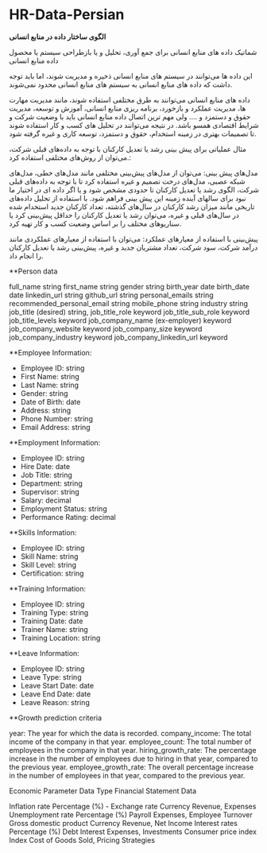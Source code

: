 # HR-Data-Persian
**الگوی ساختار داده در منابع انسانی**

شماتیک داده های منابع انسانی برای جمع آوری، تحلیل و یا بازطراحی سیستم یا محصول داده منابع انسانی


این داده ها می‌توانند در سیستم های منابع انسانی ذخیره و مدیریت شوند، اما باید توجه داشت که داده های منابع انسانی به سیستم های منابع انسانی محدود نمی‌شوند.

داده های منابع انسانی می‌توانند به طرق مختلفی استفاده شوند، مانند مدیریت مهارت ها، مدیریت عملکرد و بازخورد، برنامه ریزی منابع انسانی، آموزش و توسعه، مدیریت حقوق و دستمزد و .... 
ولی مهم ترین اتصال داده منابع انسانی باید با وضعیت شرکت و شرایط اقتصادی همسو باشد. در نتیجه می‌توانند در تحلیل های کسب و کار استفاده شوند تا تصمیمات بهتری در زمینه استخدام، حقوق و دستمزد، توسعه کاری و غیره گرفته شود.

مثال عملیاتی
برای پیش‌ بینی رشد یا تعدیل کارکنان با توجه به داده‌های قبلی شرکت، می‌توان از روش‌های مختلفی استفاده کرد.:

مدل‌های پیش‌ بینی: می‌توان از مدل‌های پیش‌بینی مختلفی مانند مدل‌های خطی، مدل‌های شبکه عصبی، مدل‌های درخت تصمیم و غیره استفاده کرد تا با توجه به داده‌های قبلی شرکت، الگوی رشد یا تعدیل کارکنان تا حدودی مشخص شود و یا اگر داده ای در اختیار ما نبود برای سالهای آینده زمینه این پیش بینی فراهم شود.
 با استفاده از تحلیل داده‌های تاریخی مانند میزان رشد کارکنان در سال‌های گذشته، تعداد کارکنان جدید استخدام شده در سال‌های قبلی و غیره، می‌توان رشد یا تعدیل کارکنان را حداقل پیش‌بینی کرد یا سناریوهای مختلف را بر اساس وضعیت کسب و کار تهیه کرد.

پیش‌بینی با استفاده از معیارهای عملکرد: می‌توان با استفاده از معیارهای عملکردی مانند درآمد شرکت، سود شرکت، تعداد مشتریان جدید و غیره، پیش‌بینی رشد یا تعدیل کارکنان را انجام داد.




**Person data

full_name	string
first_name	string
gender	string
birth_year	date
birth_date	date
linkedin_url	string
github_url	string
personal_emails	string
recommended_personal_email	string
mobile_phone	string
industry	string
job_title (desired)	string,
job_title_role	keyword
job_title_sub_role	keyword
job_title_levels	keyword
job_company_name (ex-employer)	keyword
job_company_website	keyword
job_company_size	keyword
job_company_industry	keyword
job_company_linkedin_url	keyword





**Employee Information:
- Employee ID: string
- First Name: string
- Last Name: string
- Gender: string
- Date of Birth: date
- Address: string
- Phone Number: string
- Email Address: string




**Employment Information:

- Employee ID: string
- Hire Date: date
- Job Title: string
- Department: string
- Supervisor: string
- Salary: decimal
- Employment Status: string
- Performance Rating: decimal

**Skills Information:

- Employee ID: string
- Skill Name: string
- Skill Level: string
- Certification: string


**Training Information:

- Employee ID: string
- Training Type: string
- Training Date: date
- Trainer Name: string
- Training Location: string

**Leave Information:

- Employee ID: string
- Leave Type: string
- Leave Start Date: date
- Leave End Date: date
- Leave Reason: string

**Growth prediction criteria

year: The year for which the data is recorded.
company_income: The total income of the company in that year.
employee_count: The total number of employees in the company in that year.
hiring_growth_rate: The percentage increase in the number of employees due to hiring in that year, compared to the previous year.
employee_growth_rate: The overall percentage increase in the number of employees in that year, compared to the previous year.

Economic Parameter	Data Type	Financial Statement Data

Inflation rate	Percentage (%)	-
Exchange rate	Currency	Revenue, Expenses
Unemployment rate	Percentage (%)	Payroll Expenses, Employee Turnover
Gross domestic product	Currency	Revenue, Net Income
Interest rates	Percentage (%)	Debt Interest Expenses, Investments
Consumer price index	Index	Cost of Goods Sold, Pricing Strategies






